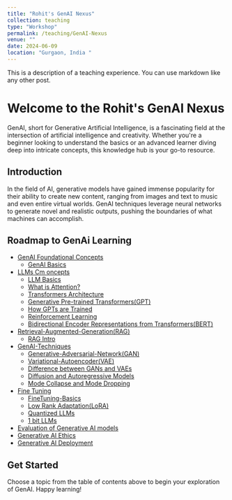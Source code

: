 ```yaml
---
title: "Rohit's GenAI Nexus"
collection: teaching
type: "Workshop"
permalink: /teaching/GenAI-Nexus
venue: ""
date: 2024-06-09
location: "Gurgaon, India "
---
```


This is a description of a teaching experience. You can use markdown like any other post.

# Welcome to the Rohit's GenAI Nexus

GenAI, short for Generative Artificial Intelligence, is a fascinating field at the intersection of artificial intelligence and creativity. Whether you're a beginner looking to understand the basics or an advanced learner diving deep into intricate concepts, this knowledge hub is your go-to resource.

## Introduction

In the field of AI, generative models have gained immense popularity for their ability to create new content, ranging from images and text to music and even entire virtual worlds. GenAI techniques leverage neural networks to generate novel and realistic outputs, pushing the boundaries of what machines can accomplish.

## Roadmap to GenAi Learning

- [GenAI Foundational Concepts](/GenAI/GenAI-basics/)
  - [GenAI Basics](/GenAI/GenAI-basics/GenAI-basics/)
- [LLMs Cm   oncepts](/GenAI/Large-Language-Models(LLM)/)
  - [LLM Basics](/GenAI/Large-Language-Models(LLM)/LLM-Intro/)
  - [What is Attention?](/GenAI/Large-Language-Models/Attention-is-all-you-need/)
  - [Transformers Architecture](/GenAI/Large-Language-Models/Transformers-architecture/)
  - [Generative Pre-trained Transformers(GPT)](/GenAI/Large-Language-Models/Generative-Pre-trained-Transformers(GPT)/)
  - [How GPTs are Trained](/GenAI/Large-Language-Models/GPT-Training/)
  - [Reinforcement Learning](/GenAI/Large-Language-Models/Reinforcement-Learning-from-Human-Feedback(RLHF)/)
  - [Bidirectional Encoder Representations from Transformers(BERT)](/GenAI/Large-Language-Models/BERT/)
- [Retrieval-Augmented-Generation(RAG)](/GenAI/Retrieval-Augmented-Generation(RAG)/)
  - [RAG Intro](/GenAI/Retrieval-Augmented-Generation(RAG)/RAG-Intro/)
- [GenAI-Techniques](/GenAI/GenAI-Techniques/)
  - [Generative-Adversarial-Network(GAN)](/GenAI/GenAI-Techniques/GAN(Generative-Adversarial-Network)/)
  - [Variational-Autoencoder(VAE)](/GenAI/GenAI-Techniques/Variational-Autoencoder(VAE)/)
  - [Difference between GANs and VAEs](/GenAI/GenAI-Techniques/Difference-between-GANs-and_AVEs/)
  - [Diffusion and Autoregressive Models](/GenAI/GenAI-Techniques/Diffusion-and-Autoregressive-models/)
  - [Mode Collapse and Mode Dropping](/GenAI/GenAI-Techniques/ModeCollapse-and-ModeDropping/)
- [Fine Tuning](/GenAI/FineTuning/)
  - [FineTuning-Basics](/GenAI/FineTuning/FineTuning-Basics/)
  - [Low Rank Adaptation(LoRA)](/GenAI/FineTuning/Low-Rank-Adaptation(LoRA)/)
  - [Quantized LLMs](/GenAI/FineTuning/Quantized-LLMs/)
  - [1 bit LLMs](/GenAI/FineTuning/1-bit-LLMs/)
- [Evaluation of Generative AI models](/GenAI/GenAI-Evaluation/Model_Evaluation/)
- [Generative AI Ethics](/GenAI/GenAI-Ethics/Ethical-Considerations/)
- [Generative AI Deployment](/GenAI/GenAI-Deployment/Deployment-Challenges/)

## Get Started

Choose a topic from the table of contents above to begin your exploration of GenAI. Happy learning!
